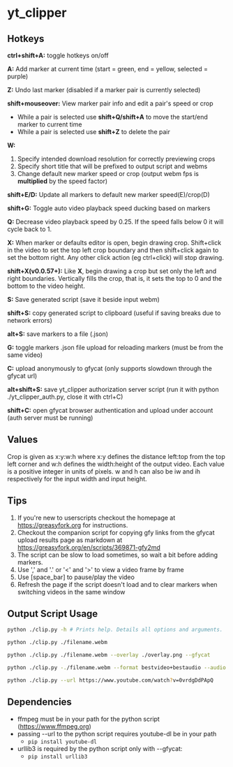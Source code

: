 # yt_clipper

## Hotkeys

**ctrl+shift+A:** toggle hotkeys on/off

**A:** Add marker at current time (start = green, end = yellow, selected = purple)

**Z:** Undo last marker (disabled if a marker pair is currently selected)

**shift+mouseover:** View marker pair info and edit a pair's speed or crop

* While a pair is selected use **shift+Q/shift+A** to move the start/end marker to current time
* While a pair is selected use **shift+Z** to delete the pair

**W:**

  1. Specify intended download resolution for correctly previewing crops
  2. Specify short title that will be prefixed to output script and webms
  3. Change default new marker speed or crop (output webm fps is **multiplied** by the speed factor)

**shift+E/D:** Update all markers to default new marker speed(E)/crop(D)

**shift+G:** Toggle auto video playback speed ducking based on markers

**Q:** Decrease video playback speed by 0.25. If the speed falls below 0 it will cycle back to 1.

**X:** When marker or defaults editor is open, begin drawing crop. Shift+click in the video to set the top left crop boundary and then shift+click again to set the bottom right. Any other click action (eg ctrl+click) will stop drawing.

**shift+X(v0.0.57+):** Like **X**, begin drawing a crop but set only the left and right boundaries. Vertically fills the crop, that is, it sets the top to 0 and the bottom to the video height.

**S:** Save generated script (save it beside input webm)

**shift+S:** copy generated script to clipboard (useful if saving breaks due to network errors)

**alt+S:** save markers to a file (.json)

**G:** toggle markers .json file upload for reloading markers (must be from the same video)

**C:** upload anonymously to gfycat (only supports slowdown through the gfycat url)

**alt+shift+S:** save yt_clipper authorization server script (run it with python ./yt_clipper_auth.py, close it with ctrl+C)

**shift+C:** open gfycat browser authentication and upload under account (auth server must be running)

## Values

Crop is given as x:y:w:h where x:y defines the distance left:top from the top left corner and w:h defines the width:height of the output video. Each value is a positive integer in units of pixels. w and h can also be iw and ih respectively for the input width and input height.

## Tips

  1. If you're new to userscripts checkout the homepage at <https://greasyfork.org> for instructions.
  2. Checkout the companion script for copying gfy links from the gfycat upload results page as markdown at <https://greasyfork.org/en/scripts/369871-gfy2md>
  3. The script can be slow to load sometimes, so wait a bit before adding markers.
  4. Use ',' and '.' or '<' and '>' to view a video frame by frame
  5. Use [space_bar] to pause/play the video
  6. Refresh the page if the script doesn't load and to clear markers when switching videos in the same window

## Output Script Usage

```sh
python ./clip.py -h # Prints help. Details all options and arguments.

python ./clip.py ./filename.webm

python ./clip.py ./filename.webm --overlay ./overlay.png --gfycat

python ./clip.py -./filename.webm --format bestvideo+bestaudio --audio  # bestvideo+bestaudio is the default format 

python ./clip.py --url https://www.youtube.com/watch?v=0vrdgDdPApQ
```

## Dependencies

* ffmpeg must be in your path for the python script (<https://www.ffmpeg.org>)
* passing --url to the python script requires youtube-dl be in your path
  * `pip install youtube-dl`
* urllib3 is required by the python script only with --gfycat:
  * `pip install urllib3`
